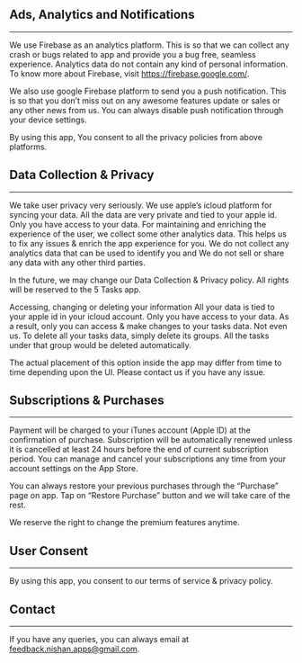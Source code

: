 ## Ads, Analytics and Notifications
---------------------------------------------------------------------

We use Firebase as an analytics platform. This is so that we can collect any crash or bugs related to app and provide you a bug free, seamless experience. Analytics data do not contain any kind of personal information. To know more about Firebase, visit https://firebase.google.com/.

We also use google Firebase platform to send you a push notification. This is so that you don’t miss out on any awesome features update or sales or any other news from us. You can always disable push notification through your device settings.

By using this app, You consent to all the privacy policies from above platforms.

## Data Collection & Privacy
---------------------------------------------------------------------

We take user privacy very seriously. We use apple’s icloud platform for syncing your data. All the data are very private and tied to your apple id. Only you have access to your data. For maintaining and enriching the experience of the user, we collect some other analytics data. This helps us to fix any issues & enrich the app experience for you. We do not collect any analytics data that can be used to identify you and We do not sell or share any data with any other third parties.

In the future, we may change our Data Collection & Privacy policy. All rights will be reserved to the 5 Tasks app.

Accessing, changing or deleting your information
All your data is tied to your apple id in your icloud account. Only you have access to your data. As a result, only you can access & make changes to your tasks data. Not even us. To delete all your tasks data, simply delete its groups. All the tasks under that group would be deleted automatically.

The actual placement of this option inside the app may differ from time to time depending upon the UI. Please contact us if you have any issue.

## Subscriptions & Purchases
---------------------------------------------------------------------

Payment will be charged to your iTunes account (Apple ID) at the confirmation of purchase. Subscription will be automatically renewed unless it is cancelled at least 24 hours before the end of current subscription period. You can manage and cancel your subscriptions any time from your account settings on the App Store.

You can always restore your previous purchases through the “Purchase” page on app. Tap on “Restore Purchase” button and we will take care of the rest.

We reserve the right to change the premium features anytime.

## User Consent
---------------------------------------------------------------------

By using this app, you consent to our terms of service & privacy policy.

## Contact
---------------------------------------------------------------------

If you have any queries, you can always email at feedback.nishan.apps@gmail.com.